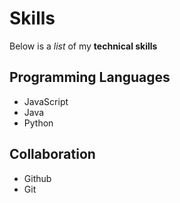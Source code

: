 # Skills

Below is a _list_ of my **technical skills**

## Programming Languages
- JavaScript
- Java
- Python

## Collaboration
- Github
- Git
